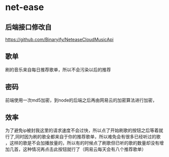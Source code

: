 # net-ease

>
## 后端接口修改自
https://github.com/Binaryify/NeteaseCloudMusicApi
## 歌单
刷的音乐来自每日推荐歌单，所以不会污染以后的推荐
## 密码
前端使用一次md5加密，到node的后端之后再由网易云的加密算法进行加密，
## 效率
为了避免ip被封我这里的请求速度不会过快，所以点了开始刷歌的按钮之后等着就行了,同时因为刷的歌全都来自于你的推荐歌单，所以难免会有很多已经听过的歌
，这样的歌是不会加播放量的，所以有的时候点了刷歌但已听的歌的数量却没有增加几首，这种情况再点击此按钮就行了（网易云每天会有八个推荐歌单）
